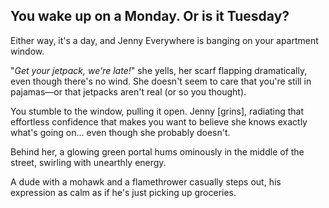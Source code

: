 ## You wake up on a Monday. Or is it Tuesday?

Either way, it's a day, and Jenny Everywhere is banging on your apartment window.

"_Get your jetpack, we're late!_" she yells, her scarf flapping dramatically, even though there's no wind. She doesn't seem to care that you're still in pajamas—or that jetpacks aren't real (or so you thought).

You stumble to the window, pulling it open. Jenny [grins], radiating that effortless confidence that makes you want to believe she knows exactly what's going on... even though she probably doesn't.

Behind her, a glowing green portal hums ominously in the middle of the street, swirling with unearthly energy.

A dude with a mohawk and a flamethrower casually steps out, his expression as calm as if he's just picking up groceries.
